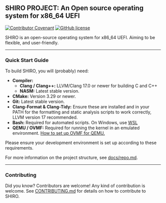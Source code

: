 ## SHIRO PROJECT: An Open source operating system for x86_64 UEFI

[![Contributor Covenant](https://img.shields.io/badge/Contributor%20Covenant-2.1-4baaaa.svg)](CODE_OF_CONDUCT.md)
[![GitHub license](https://img.shields.io/github/license/TheMonHub/SHIRO.svg)](LICENSE)

SHIRO is an open-source operating system for x86_64 UEFI. Aiming to be flexible, and user-friendly.

---

### Quick Start Guide

To build SHIRO, you will (probably) need:

* **Compiler:**
    * **Clang / Clang++:** LLVM/Clang 17.0 or newer for building C and C++
    * **NASM:** Latest stable version.
* **CMake:** Version 3.29 or newer.
* **Git:** Latest stable version.
* **Clang-Format & Clang-Tidy:** Ensure these are installed and in your PATH for the formatting and static analysis
  scripts to work correctly, LLVM version 17 recommended.
* **Bash:** Required for automated scripts. On Windows, use [WSL](https://learn.microsoft.com/windows/wsl/install)
* **QEMU / OVMF:** Required for running the kernel in an emulated
  environment. [How to set up OVMF for QEMU.](https://wiki.archlinux.org/title/QEMU#Booting_in_UEFI_mode)

Please ensure your development environment is set up according to these requirements.

For more information on the project structure,
see [docs/repo.md](SHIRO/docs/repo.md).

---

### Contributing

Did you know? Contributors are welcome! Any kind of contribution is welcome.
See [CONTRIBUTING.md](CONTRIBUTING.md) for details on how to contribute to SHIRO.